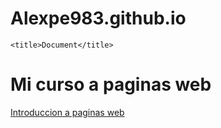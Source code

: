 # Alexpe983.github.io


    <title>Document</title>
</head>
<body>
    <h1>Mi curso a paginas web</h1>
    <a href="web.html">Introduccion a paginas web </a>
</body>
</html>
